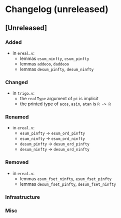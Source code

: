 # Changelog (unreleased)

## [Unreleased]

### Added

- in `ereal.v`:
  + lemmas `esum_ninfty`, `esum_pinfty`
  + lemmas `addeoo`, `daddeoo`
  + lemmas `desum_pinfty`, `desum_ninfty`

### Changed

- in `trigo.v`:
  + the `realType` argument of `pi` is implicit
  + the printed type of `acos`, `asin`, `atan` is `R -> R`

### Renamed

- in `ereal.v`:
  + `esum_pinfty` -> `esum_ord_pinfty`
  + `esum_ninfty` -> `esum_ord_ninfty`
  + `desum_pinfty` -> `desum_ord_pinfty`
  + `desum_ninfty` -> `desum_ord_ninfty`

### Removed

- in `ereal.v`:
  + lemmas `esum_fset_ninfty`, `esum_fset_pinfty`
  + lemmas `desum_fset_pinfty`, `desum_fset_ninfty`

### Infrastructure

### Misc
